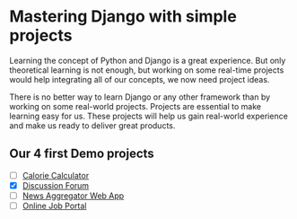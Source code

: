 # Mastering Django with simple projects

Learning the concept of Python and Django is a great experience. But only theoretical learning is not enough, but working on some real-time projects would help integrating all of our concepts, we now need project ideas.

There is no better way to learn Django or any other framework than by working on some real-world projects. Projects are essential to make learning easy for us. These projects will help us gain real-world experience and make us ready to deliver great products.

## Our 4 first Demo projects

- [ ] [Calorie Calculator](calor)
- [x] [Discussion Forum](discuss)
- [ ] [News Aggregator Web App](aggnews)
- [ ] [Online Job Portal](jopro)
